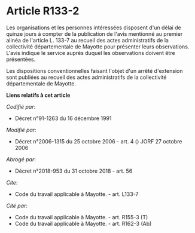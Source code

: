 # Article R133-2

Les organisations et les personnes intéressées disposent d'un délai de quinze jours à compter de la publication de l'avis
mentionné au premier alinéa de l'article L. 133-7 au recueil des actes administratifs de la collectivité départementale de
Mayotte pour présenter leurs observations. L'avis indique le service auprès duquel les observations doivent être présentées. 

Les dispositions conventionnelles faisant l'objet d'un arrêté d'extension sont publiées au recueil des actes administratifs
de la collectivité départementale de Mayotte.

**Liens relatifs à cet article**

_Codifié par_:

  - Décret n°91-1263 du 16 décembre 1991

_Modifié par_:

  - Décret n°2006-1315 du 25 octobre 2006 - art. 4 () JORF 27 octobre 2006

_Abrogé par_:

  - Décret n°2018-953 du 31 octobre 2018 - art. 56

_Cite_:

  - Code du travail applicable à Mayotte. - art. L133-7

_Cité par_:

  - Code du travail applicable à Mayotte. - art. R155-3 (T)
  - Code du travail applicable à Mayotte. - art. R162-3 (Ab)
